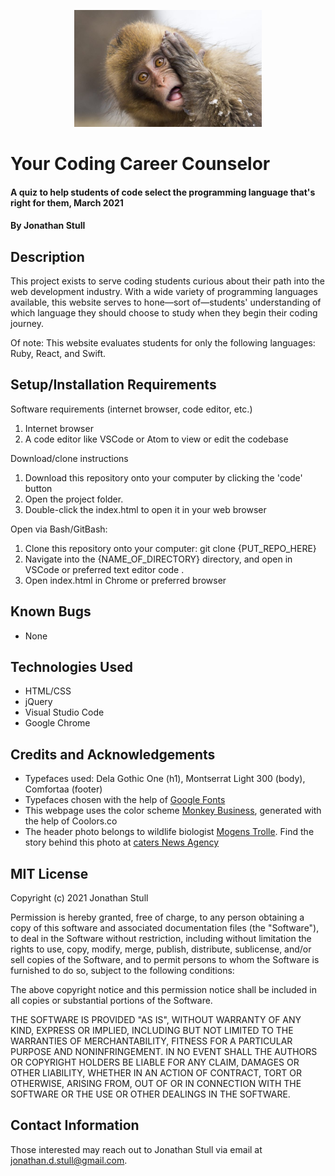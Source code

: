 <p align="center"><img src="img/monkey.jpeg" alt="a cute monkey" width="300px" height="auto"></p>

# Your Coding Career Counselor

#### A quiz to help students of code select the programming language that's right for them, March 2021

#### By Jonathan Stull

## Description

This project exists to serve coding students curious about their path into the web development industry. With a wide variety of programming languages available, this website serves to hone&mdash;sort of&mdash;students' understanding of which language they should choose to study when they begin their coding journey.

Of note: This website evaluates students for only the following languages: Ruby, React, and Swift.

## Setup/Installation Requirements

Software requirements (internet browser, code editor, etc.)
1. Internet browser
2. A code editor like VSCode or Atom to view or edit the codebase

Download/clone instructions
1. Download this repository onto your computer by clicking the 'code' button
2. Open the project folder.
3. Double-click the index.html to open it in your web browser

Open via Bash/GitBash:
1. Clone this repository onto your computer: git clone {PUT_REPO_HERE}
2. Navigate into the {NAME_OF_DIRECTORY}  directory, and open in VSCode or preferred text editor code .
3. Open index.html in Chrome or preferred browser

## Known Bugs

* None

## Technologies Used

* HTML/CSS
* jQuery
* Visual Studio Code
* Google Chrome

## Credits and Acknowledgements

* Typefaces used: Dela Gothic One (h1), Montserrat Light 300 (body), Comfortaa (footer)
* Typefaces chosen with the help of [Google Fonts](https://fonts.google.com/share?selection.family=Comfortaa%7CDela%20Gothic%20One%7CMontserrat:wght@300)
* This webpage uses the color scheme [Monkey Business](https://coolors.co/201528-8789c0-f5f9e9-c2c1a5-ef5b5b), generated with the help of Coolors.co
* The header photo belongs to wildlife biologist [Mogens Trolle](https://www.instagram.com/mogenstrolle/). Find the story behind this photo at [caters News Agency](https://www.catersnews.com/stories/animals/huh-photographer-captures-funny-photo-as-muddled-monkey-strikes-a-confused-pose-for-the-camera/)

## MIT License

Copyright (c) 2021 Jonathan Stull

Permission is hereby granted, free of charge, to any person obtaining a copy of this software and associated documentation files (the "Software"), to deal in the Software without restriction, including without limitation the rights to use, copy, modify, merge, publish, distribute, sublicense, and/or sell copies of the Software, and to permit persons to whom the Software is furnished to do so, subject to the following conditions:

The above copyright notice and this permission notice shall be included in all copies or substantial portions of the Software.

THE SOFTWARE IS PROVIDED "AS IS", WITHOUT WARRANTY OF ANY KIND, EXPRESS OR IMPLIED, INCLUDING BUT NOT LIMITED TO THE WARRANTIES OF MERCHANTABILITY, FITNESS FOR A PARTICULAR PURPOSE AND NONINFRINGEMENT. IN NO EVENT SHALL THE AUTHORS OR COPYRIGHT HOLDERS BE LIABLE FOR ANY CLAIM, DAMAGES OR OTHER LIABILITY, WHETHER IN AN ACTION OF CONTRACT, TORT OR OTHERWISE, ARISING FROM,
OUT OF OR IN CONNECTION WITH THE SOFTWARE OR THE USE OR OTHER DEALINGS IN THE SOFTWARE.

## Contact Information

Those interested may reach out to Jonathan Stull via email at <jonathan.d.stull@gmail.com>.